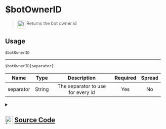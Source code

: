 # $botOwnerID
> <img align="top" src="https://upload.wikimedia.org/wikipedia/commons/thumb/e/e4/Infobox_info_icon.svg/160px-Infobox_info_icon.svg.png?20150409153300" alt="image" width="25" height="auto"> Returns the bot owner id
## Usage
```
$botOwnerID
```
---
```
$botOwnerID[separator]
```
| Name | Type | Description | Required | Spread
| :---: | :---: | :---: | :---: | :---: |
separator | String | The separator to use for every id | Yes | No
<details>
<summary>
    
## <img align="top" src="https://cdn4.iconfinder.com/data/icons/iconsimple-logotypes/512/github-512.png" alt="image" width="25" height="auto">  [Source Code](https://github.com/tryforge/ForgeScript-V2/blob/main/src/native/botOwnerID.ts)
    
</summary>
    
```ts
import { User } from "discord.js"
import noop from "../functions/noop"
import { ArgType, NativeFunction, Return } from "../structures"

export default new NativeFunction({
    name: "$botOwnerID",
    version: "1.0.0",
    description: "Returns the bot owner id",
    brackets: false,
    args: [
        {
            name: "separator",
            description: "The separator to use for every id",
            rest: false,
            required: true,
            type: ArgType.String
        }
    ],
    unwrap: true,
    async execute(ctx, [ sep ]) {
        if (!ctx.client.application.owner) await ctx.client.application.fetch().catch(noop)
        const owner = ctx.client.application.owner
        return Return.success(owner ? owner instanceof User ? owner.id : owner.members.map(x => x.id).join(sep ?? ", ") : null)
    },
})

```
    
</details>